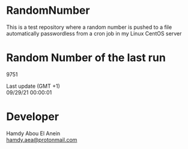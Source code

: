 # RandomNumber    
This is a test repository where a random number is pushed to a file automatically passwordless from a cron job in my Linux CentOS server    
# Random Number of the last run   
9751
      
Last update (GMT +1)    
09/29/21 00:00:01
# Developer    
Hamdy Abou El Anein   
hamdy.aea@protonmail.com
